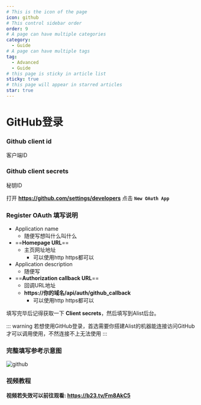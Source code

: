 ```yaml
---
# This is the icon of the page
icon: github
# This control sidebar order
order: 9
# A page can have multiple categories
category:
  - Guide
# A page can have multiple tags
tag:
  - Advanced
  - Guide
# this page is sticky in article list
sticky: true
# this page will appear in starred articles
star: true
---
```


# GitHub登录

### Github client id

客户端ID

### Github client secrets

秘钥ID



打开 **https://github.com/settings/developers**  点击  **`New OAuth App`**



### Register OAuth 填写说明


- Application name
  - 随便写想叫什么叫什么
- ==**Homepage URL**== 
  - 主页网址地址
    - 可以使用http https都可以
- Application description
  - 随便写
- ==**Authorization callback URL**==
  - 回调URL地址
  - **https://你的域名/api/auth/github_callback**
    - 可以使用http https都可以



填写完毕后记得获取一下 **Client secrets**，然后填写到Alist后台。

::: warning
若想使用GitHub登录，首选需要你搭建Alist的机器能连接访问GitHub才可以调用使用，不然连接不上无法使用
:::




### 完整填写参考示意图

![github](/img/advanced/github.png)



### 视频教程

<ArtPlayer
  src="https://hub.onmicrosoft.cn/public/video/weibo?uid=7821998556&cursor=4872400300415846&raw=true" 
  poster="/img/advanced/github-login.png"
/>

**视频若失效可以前往观看: https://b23.tv/Fm8AkC5**
